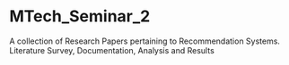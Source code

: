 # MTech_Seminar_2
A collection of Research Papers pertaining to Recommendation Systems.
Literature Survey, Documentation, Analysis and Results
